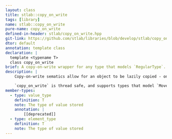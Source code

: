```yaml
---
layout: class
title: stlab::copy_on_write
tags: [library]
name: stlab::copy_on_write
pure-name: copy_on_write
defined-in-header: stlab/copy_on_write.hpp
git-link: https://github.com/stlab/libraries/blob/develop/stlab/copy_on_write.hpp
dtor: default
annotation: template class
declaration: |
  template <typename T>
  class copy_on_write
brief: A copy-on-write wrapper for any type that models `RegularType`.
description: |
    Copy-on-write sematics allow for an object to be lazily copied - only creating a copy when 1) the value is modified, and 2) there is more than one reference to the value.

    `copy_on_write` is thread safe, and supports types that model `MoveableType`.
member-types:
  - type: value_type
    definition: T
    note: The type of value stored
    annotation: |
        [[deprecated]]
  - type: element_type
    definition: T
    note: The type of value stored
---
```

